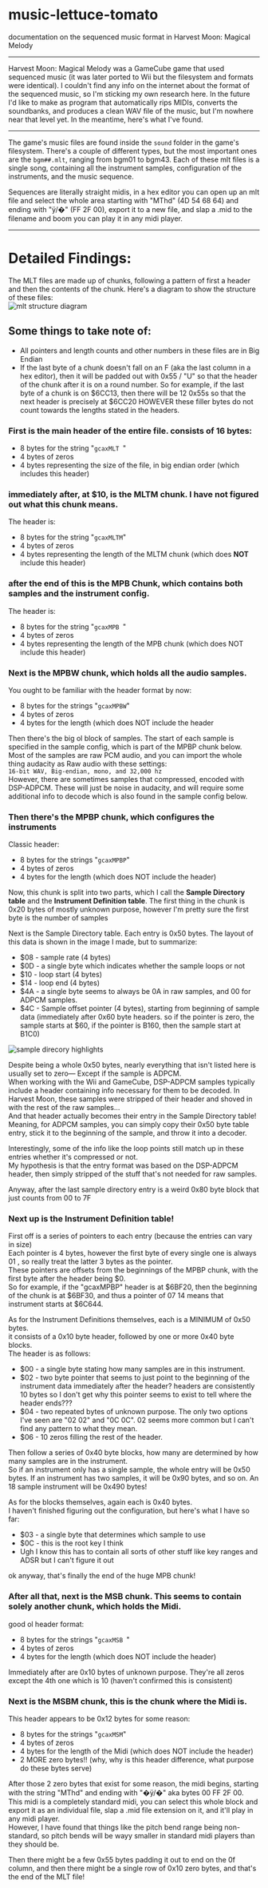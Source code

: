 # music-lettuce-tomato
documentation on the sequenced music format in Harvest Moon: Magical Melody

---

Harvest Moon: Magical Melody was a GameCube game that used sequenced music (it was later ported to Wii but the filesystem and formats were identical). I couldn't find any info on the internet about the format of the sequenced music, so I'm sticking my own research here. In the future I'd like to make as program that automatically rips MIDIs, converts the soundbanks, and produces a clean WAV file of the music, but I'm nowhere near that level yet. In the meantime, here's what I've found.

---

The game's music files are found inside the `sound` folder in the game's filesystem. There's a couple of different types, but the most important ones are the `bgm##.mlt`, ranging from bgm01 to bgm43. Each of these mlt files is a single song, containing all the instrument samples, configuration of the instruments, and the music sequence.

Sequences are literally straight midis, in a hex editor you can open up an mlt file and select the whole area starting with "MThd" (4D 54 68 64) and ending with "ÿ/�" (FF 2F 00), export it to a new file, and slap a .mid to the filename and boom you can play it in any midi player.

---
# Detailed Findings:
The MLT files are made up of chunks, following a pattern of first a header and then the contents of the chunk. Here's a diagram to show the structure of these files: <br/>
![mlt structure diagram](https://github.com/BossCrafty/music-lettuce-tomato/blob/main/images/mlt%20structure%20diagram.png)



## Some things to take note of:
-	All pointers and length counts and other numbers in these files are in Big Endian
-	If the last byte of a chunk doesn't fall on an F (aka the last column in a hex editor), then it will be padded out with 0x55 / "U" so that the header of the chunk after it is on a round number.
	So for example, if the last byte of a chunk is on $6CC13, then there will be 12 0x55s so that the next header is precisely at $6CC20
	HOWEVER these filler bytes do not count towards the lengths stated in the headers.


### First is the main header of the entire file. consists of 16 bytes:
- 8 bytes for the string "`gcaxMLT `"
- 4 bytes of zeros
- 4 bytes representing the size of the file, in big endian order (which includes this header)


### immediately after, at $10, is the MLTM chunk. I have not figured out what this chunk means.
The header is:
- 8 bytes for the string "`gcaxMLTM`"
- 4 bytes of zeros
- 4 bytes representing the length of the MLTM chunk (which does **NOT** include this header)

### after the end of this is the MPB Chunk, which contains both samples and the instrument config.
The header is:
- 8 bytes for the string "`gcaxMPB `"
- 4 bytes of zeros
- 4 bytes representing the length of the MPB chunk (which does NOT include this header) 

### Next is the MPBW chunk, which holds all the audio samples.
You ought to be familiar with the header format by now:
- 8 bytes for the strings "`gcaxMPBW`"
- 4 bytes of zeros
- 4 bytes for the length (which does NOT include the header

Then there's the big ol block of samples. The start of each sample is specified in the sample config, which is part of the MPBP chunk below. <br/>
Most of the samples are raw	PCM audio, and you can import the whole thing audacity as Raw audio with these settings: <br/>
  `16-bit WAV, Big-endian, mono, and 32,000 hz` <br/>
However, there are sometimes samples that compressed, encoded with DSP-ADPCM. These will just be noise in audacity, and will require some additional info to decode which is also found in the sample config below. <br/>


### Then there's the MPBP chunk, which configures the instruments
Classic header:
- 8 bytes for the strings "`gcaxMPBP`"
- 4 bytes of zeros
- 4 bytes for the length (which does NOT include the header)
	
Now, this chunk is split into two parts, which I call the **Sample Directory table** and the **Instrument Definition table**.
The first thing in the chunk is 0x20 bytes of mostly unknown purpose, however I'm pretty sure the first byte is the number of samples

Next is the Sample Directory table. Each entry is 0x50 bytes.
The layout of this data is shown in the image I made, but to summarize:
- $08 - sample rate (4 bytes)
- $0D - a single byte which indicates whether the sample loops or not
- $10 - loop start (4 bytes)
- $14 - loop end (4 bytes)
- $4A - a single byte seems to always be 0A in raw samples, and 00 for ADPCM samples.
- $4C - Sample offset pointer (4 bytes), starting from beginning of sample data (immediately after 0x60 byte headers. so if the pointer is zero, the sample starts at $60, if the pointer is B160, then the sample start at B1C0)

![sample direcory highlights](https://github.com/BossCrafty/music-lettuce-tomato/blob/main/images/samples%20directory%20annotated.png)

Despite being a whole 0x50 bytes, nearly everything that isn't listed here is usually set to zero— Except if the sample is ADPCM. <br/>
When working with the Wii and GameCube, DSP-ADPCM samples typically include a header containing info necessary for them to be decoded. In Harvest Moon, these samples were stripped of their header and shoved in with the rest of the raw samples... <br/>
And that header actually becomes their entry in the Sample Directory table! Meaning, for ADPCM samples, you can simply copy their 0x50 byte table entry, stick it to the beginning of the sample, and throw it into a decoder.

Interestingly, some of the info like the loop points still match up in these entries whether it's compressed or not. <br/>
My hypothesis is that the entry format was based on the DSP-ADPCM header, then simply stripped of the stuff that's not needed for raw samples. <br/>

Anyway, after the last sample directory entry is a weird 0x80 byte block that just counts from 00 to 7F

### Next up is the Instrument Definition table! <br/>
First off is a series of pointers to each entry (because the entries can vary in size) <br/>
Each pointer is 4 bytes, however the first byte of every single one is always 01 , so really treat the latter 3 bytes as the pointer. <br/>
These pointers are offsets from the beginnings of the MPBP chunk, with the first byte after the header being $0. <br/>
So for example, if the "gcaxMPBP" header is at $6BF20, then the beginning of the chunk is at $6BF30, and thus a pointer of 07 14 means that instrument starts at $6C644. <br/>

As for the Instrument Definitions themselves, each is a MINIMUM of 0x50 bytes. <br/>
it consists of a 0x10 byte header, followed by one or more 0x40 byte blocks. <br/>
The header is as follows:
- $00 - a single byte stating how many samples are in this instrument. 
- $02 - two byte pointer that seems to just point to the beginning of the instrument data immediately after the header? headers are consistently 10 bytes so I don't get why this pointer seems to exist to tell where the header ends???
- $04 - two repeated bytes of unknown purpose. The only two options I've seen are "02 02" and "0C 0C". 02 seems more common but I can't find any pattern to what they mean.
- $06 - 10 zeros filling the rest of the header.

Then follow a series of 0x40 byte blocks, how many are determined by how many samples are in the instrument. <br/>
So if an instrument only has a single sample, the whole entry will be 0x50 bytes. If an instrument has two samples, it will be 0x90 bytes, and so on. An 18 sample instrument will be 0x490 bytes!

As for the blocks themselves, again each is 0x40 bytes. <br/>
I haven't finished figuring out the configuration, but here's what I have so far:
- $03 - a single byte that determines which sample to use
- $0C - this is the root key I think
- Ugh I know this has to contain all sorts of other stuff like key ranges and ADSR but I can't figure it out
	
ok anyway, that's finally the end of the huge MPB chunk!
	
### After all that, next is the MSB chunk. This seems to contain solely another chunk, which holds the Midi.
good ol header format:
- 8 bytes for the strings "`gcaxMSB `"
- 4 bytes of zeros
- 4 bytes for the length (which does NOT include the header)

Immediately after are 0x10 bytes of unknown purpose. They're all zeros except the 4th one which is 10 (haven't confirmed this is consistent)

### Next is the MSBM chunk, this is the chunk where the Midi is.
This header appears to be 0x12 bytes for some reason:
- 8 bytes for the strings "`gcaxMSM`"
- 4 bytes of zeros
- 4 bytes for the length of the Midi (which does NOT include the header)
- 2 MORE zero bytes!! (why, why is this header difference, what purpose do these bytes serve)
	
After those 2 zero bytes that exist for some reason, the midi begins, starting with the string "MThd" and ending with "�ÿ/�" aka bytes 00 FF 2F 00. <br/>
This midi is a completely standard midi, you can select this whole block and export it as an individual file, slap a .mid file extension on it, and it'll play in any midi player. <br/>
However, I have found that things like the pitch bend range being non-standard, so pitch bends will be wayy smaller in standard midi players than they should be. <br/>

Then there might be a few 0x55 bytes padding it out to end on the 0f column, and then there might be a single row of 0x10 zero bytes, and that's the end of the MLT file!

